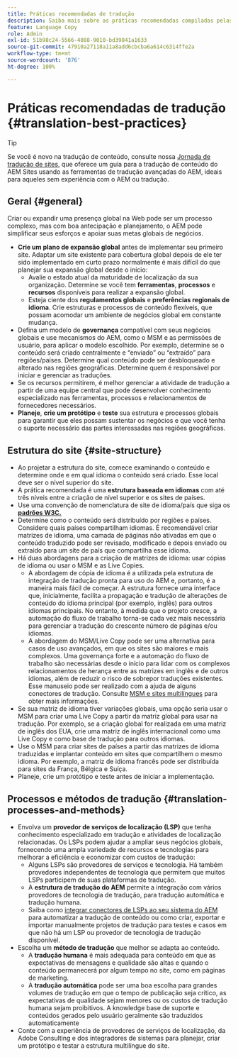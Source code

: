 ```yaml
---
title: Práticas recomendadas de tradução
description: Saiba mais sobre as práticas recomendadas compiladas pelas equipes de engenharia e consultoria da Adobe para ajudá-lo a trabalhar com projetos de tradução.
feature: Language Copy
role: Admin
exl-id: 51b98c24-5566-4088-9010-bd39841a1633
source-git-commit: 47910a27118a11a8add6cbcba6a614c6314ffe2a
workflow-type: tm+mt
source-wordcount: '876'
ht-degree: 100%

---
```


# Práticas recomendadas de tradução {#translation-best-practices}

>[!TIP]
>
>Se você é novo na tradução de conteúdo, consulte nossa [Jornada de tradução de sites,](/help/journey-sites/translation/overview.md) que oferece um guia para a tradução de conteúdo do AEM Sites usando as ferramentas de tradução avançadas do AEM, ideais para aqueles sem experiência com o AEM ou tradução.

## Geral {#general}

Criar ou expandir uma presença global na Web pode ser um processo complexo, mas com boa antecipação e planejamento, o AEM pode simplificar seus esforços e apoiar suas metas globais de negócios.

* **Crie um plano de expansão global** antes de implementar seu primeiro site. Adaptar um site existente para cobertura global depois de ele ter sido implementado em curto prazo normalmente é mais difícil do que planejar sua expansão global desde o início:
   * Avalie o estado atual da maturidade de localização da sua organização. Determine se você tem **ferramentas**, **processos** e **recursos** disponíveis para realizar a expansão global.
   * Esteja ciente dos **regulamentos globais** e **preferências regionais de idioma**. Crie estruturas e processos de conteúdo flexíveis, que possam acomodar um ambiente de negócios global em constante mudança.
* Defina um modelo de **governança** compatível com seus negócios globais e use mecanismos do AEM, como o MSM e as permissões de usuário, para aplicar o modelo escolhido. Por exemplo, determine se o conteúdo será criado centralmente e “enviado” ou “extraído” para regiões/países. Determine qual conteúdo pode ser desbloqueado e alterado nas regiões geográficas. Determine quem é responsável por iniciar e gerenciar as traduções.
* Se os recursos permitirem, é melhor gerenciar a atividade de tradução a partir de uma equipe central que pode desenvolver conhecimento especializado nas ferramentas, processos e relacionamentos de fornecedores necessários.
* **Planeje**, **crie um protótipo** e **teste** sua estrutura e processos globais para garantir que eles possam sustentar os negócios e que você tenha o suporte necessário das partes interessadas nas regiões geográficas.

## Estrutura do site  {#site-structure}

* Ao projetar a estrutura do site, comece examinando o conteúdo e determine onde e em qual idioma o conteúdo será criado. Esse local deve ser o nível superior do site.
* A prática recomendada é uma **estrutura baseada em idiomas** com até três níveis entre a criação de nível superior e os sites de países.
* Use uma convenção de nomenclatura de site de idioma/país que siga os **[padrões W3C.](/help/sites-cloud/authoring/fundamentals/accessible-content.md)**
* Determine como o conteúdo será distribuído por regiões e países. Considere quais países compartilham idiomas. É recomendável criar matrizes de idioma, uma camada de páginas não ativadas em que o conteúdo traduzido pode ser revisado, modificado e depois enviado ou extraído para um site de país que compartilha esse idioma.
* Há duas abordagens para a criação de matrizes de idioma: usar cópias de idioma ou usar o MSM e as Live Copies.
   * A abordagem de cópia de idioma é a utilizada pela estrutura de integração de tradução pronta para uso do AEM e, portanto, é a maneira mais fácil de começar. A estrutura fornece uma interface que, inicialmente, facilita a propagação e tradução de alterações de conteúdo do idioma principal (por exemplo, inglês) para outros idiomas principais. No entanto, à medida que o projeto cresce, a automação do fluxo de trabalho torna-se cada vez mais necessária para gerenciar a tradução do crescente número de páginas e/ou idiomas.
   * A abordagem do MSM/Live Copy pode ser uma alternativa para casos de uso avançados, em que os sites são maiores e mais complexos. Uma governança forte e a automação do fluxo de trabalho são necessárias desde o início para lidar com os complexos relacionamentos de herança entre as matrizes em inglês e de outros idiomas, além de reduzir o risco de sobrepor traduções existentes. Esse manuseio pode ser realizado com a ajuda de alguns conectores de tradução. Consulte [MSM e sites multilíngues](/help/sites-cloud/administering/msm/best-practices.md#msm-and-multilingual-websites) para obter mais informações.
* Se sua matriz de idioma tiver variações globais, uma opção seria usar o MSM para criar uma Live Copy a partir da matriz global para usar na tradução. Por exemplo, se a criação global for realizada em uma matriz de inglês dos EUA, crie uma matriz de inglês internacional como uma Live Copy e como base de tradução para outros idiomas.
* Use o MSM para criar sites de países a partir das matrizes de idioma traduzidas e implantar conteúdo em sites que compartilhem o mesmo idioma. Por exemplo, a matriz de idioma francês pode ser distribuída para sites da França, Bélgica e Suíça.
* Planeje, crie um protótipo e teste antes de iniciar a implementação.

## Processos e métodos de tradução {#translation-processes-and-methods}

* Envolva um **provedor de serviços de localização (LSP)** que tenha conhecimento especializado em tradução e atividades de localização relacionadas. Os LSPs podem ajudar a ampliar seus negócios globais, fornecendo uma ampla variedade de recursos e tecnologias para melhorar a eficiência e economizar com custos de tradução:
   * Alguns LSPs são provedores de serviços e tecnologia. Há também provedores independentes de tecnologia que permitem que muitos LSPs participem de suas plataformas de tradução.
   * A **estrutura de tradução do AEM** permite a integração com vários provedores de tecnologia de tradução, para tradução automática e tradução humana.
   * Saiba como [integrar conectores de LSPs ao seu sistema do AEM](integration-framework.md) para automatizar a tradução de conteúdo ou como criar, exportar e importar manualmente projetos de tradução para testes e casos em que não há um LSP ou provedor de tecnologia de tradução disponível.
* Escolha um **método de tradução** que melhor se adapta ao conteúdo.
   * A **tradução humana** é mais adequada para conteúdo em que as expectativas de mensagens e qualidade são altas e quando o conteúdo permanecerá por algum tempo no site, como em páginas de marketing.
   * A **tradução automática** pode ser uma boa escolha para grandes volumes de tradução em que o tempo de publicação seja crítico, as expectativas de qualidade sejam menores ou os custos de tradução humana sejam proibitivos. A knowledge base de suporte e conteúdos gerados pelo usuário geralmente são traduzidos automaticamente
* Conte com a experiência de provedores de serviços de localização, da Adobe Consulting e dos integradores de sistemas para planejar, criar um protótipo e testar a estrutura multilíngue do site.
